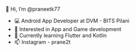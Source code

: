 👋 Hi, I’m @praneetk77
- 💻 Android App Developer at DVM - BITS Pilani
- 👀 Interested in App and Game development
- 🌱 Currently learning Flutter and Kotlin 
- 📫 Instagram - prane2t



<!---
praneetk77/praneetk77 is a ✨ special ✨ repository because its `README.md` (this file) appears on your GitHub profile.
You can click the Preview link to take a look at your changes.
--->

